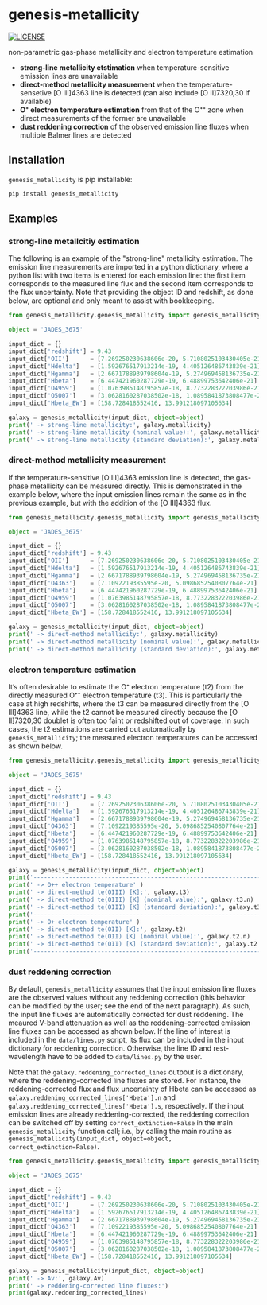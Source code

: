 # genesis-metallicity

[![LICENSE](https://img.shields.io/badge/license-MIT-blue.svg?style=flat)](https://github.com/langeroodi/genesis_metallicity/blob/main/LICENSE)

non-parametric gas-phase metallicity and electron temperature estimation

- __strong-line metallicity etstimation__ when temperature-sensitive emission lines are unavailable
- __direct-method metallicity measurement__ when the temperature-sensetive [O III]4363 line is detected (can also include [O II]7320,30 if available)
- __O⁺ electron temperature estimation__ from that of the O⁺⁺ zone when direct measurements of the former are unavailable
- __dust reddening correction__ of the observed emission line fluxes when multiple Balmer lines are detected

Installation
-------
``genesis_metallicity`` is pip installable:

```bash
pip install genesis_metallicity
```

Examples
-------
### strong-line metallcitiy estimation

The following is an example of the "strong-line" metallicity estimation. The emission line measurements are imported in a python dictionary, where a python list with two items is entered for each emission line: the first item corresponds to the measured line flux and the second item corresponds to the flux uncertainty. Note that providing the object ID and redshift, as done below, are optional and only meant to assist with bookkeeping.

```python
from genesis_metallicity.genesis_metallicity import genesis_metallicity

object = 'JADES_3675'

input_dict = {}
input_dict['redshift'] = 9.43
input_dict['OII']      = [7.269250230638606e-20, 5.7108025103430405e-21]
input_dict['Hdelta']   = [1.592676517913214e-19, 4.405126486743839e-21]
input_dict['Hgamma']   = [2.6671788939798604e-19, 5.274969458136735e-21]
input_dict['Hbeta']    = [6.447421960287729e-19, 6.48899753642406e-21]
input_dict['O4959']    = [1.0763985148795857e-18, 8.773228322203986e-21]
input_dict['O5007']    = [3.0628160287038502e-18, 1.0895841873808477e-20]
input_dict['Hbeta_EW'] = [158.728418552416, 13.991218097105634]

galaxy = genesis_metallicity(input_dict, object=object)
print(' -> strong-line metallicity:', galaxy.metallicity)
print(' -> strong-line metallicity (nominal value):', galaxy.metallicity.n)
print(' -> strong-line metallicity (standard deviation):', galaxy.metallicity.s)
```

### direct-method metallicity measurement

If the temperature-sensitive [O III]4363 emission line is detected, the gas-phase metallicity can be measured directly. This is demonstrated in the example below, where the input emission lines remain the same as in the previous example, but with the addition of the [O III]4363 flux.

```python
from genesis_metallicity.genesis_metallicity import genesis_metallicity

object = 'JADES_3675'

input_dict = {}
input_dict['redshift'] = 9.43
input_dict['OII']      = [7.269250230638606e-20, 5.7108025103430405e-21]
input_dict['Hdelta']   = [1.592676517913214e-19, 4.405126486743839e-21]
input_dict['Hgamma']   = [2.6671788939798604e-19, 5.274969458136735e-21]
input_dict['O4363']    = [7.1092219385595e-20, 5.0986852540807764e-21]
input_dict['Hbeta']    = [6.447421960287729e-19, 6.48899753642406e-21]
input_dict['O4959']    = [1.0763985148795857e-18, 8.773228322203986e-21]
input_dict['O5007']    = [3.0628160287038502e-18, 1.0895841873808477e-20]
input_dict['Hbeta_EW'] = [158.728418552416, 13.991218097105634]

galaxy = genesis_metallicity(input_dict, object=object)
print(' -> direct-method metallicity:', galaxy.metallicity)
print(' -> direct-method metallicity (nominal value):', galaxy.metallicity.n)
print(' -> direct-method metallicity (standard deviation):', galaxy.metallicity.s)
```

### electron temperature estimation

It’s often desirable to estimate the O⁺ electron temperature (t2) from the directly measured O⁺⁺ electron temperature (t3). This is particularly the case at high redshifts, where the t3 can be measured directly from the [O III]4363 line, while the t2 cannot be measured directly because the [O II]7320,30 doublet is often too faint or redshifted out of coverage. In such cases, the t2 estimations are carried out automatically by ```genesis_metallicity```; the measured electron temperatures can be accessed as shown below.

```python
from genesis_metallicity.genesis_metallicity import genesis_metallicity

object = 'JADES_3675'

input_dict = {}
input_dict['redshift'] = 9.43
input_dict['OII']      = [7.269250230638606e-20, 5.7108025103430405e-21]
input_dict['Hdelta']   = [1.592676517913214e-19, 4.405126486743839e-21]
input_dict['Hgamma']   = [2.6671788939798604e-19, 5.274969458136735e-21]
input_dict['O4363']    = [7.1092219385595e-20, 5.0986852540807764e-21]
input_dict['Hbeta']    = [6.447421960287729e-19, 6.48899753642406e-21]
input_dict['O4959']    = [1.0763985148795857e-18, 8.773228322203986e-21]
input_dict['O5007']    = [3.0628160287038502e-18, 1.0895841873808477e-20]
input_dict['Hbeta_EW'] = [158.728418552416, 13.991218097105634]

galaxy = genesis_metallicity(input_dict, object=object)
print('--------------------------------------------------------------------------')
print(' -> O++ electron temperature' )
print(' -> direct-method te(OIII) [K]:', galaxy.t3)
print(' -> direct-method te(OIII) [K] (nominal value):', galaxy.t3.n)
print(' -> direct-method te(OIII) [K] (standard deviation):', galaxy.t3.s)
print('--------------------------------------------------------------------------')
print(' -> O+ electron temperature' )
print(' -> direct-method te(OII) [K]:', galaxy.t2)
print(' -> direct-method te(OII) [K] (nominal value):', galaxy.t2.n)
print(' -> direct-method te(OII) [K] (standard deviation):', galaxy.t2.s)
print('--------------------------------------------------------------------------')
```

### dust reddening correction

By default, ```genesis_metallicity``` assumes that the input emission line fluxes are the observed values without any reddening correction (this behavior can be modified by the user; see the end of the next paragraph). As such, the input line fluxes are automatically corrected for dust reddening. The meaured V-band attenuation as well as the reddening-corrected emission line fluxes can be accessed as shown below. If the line of interest is included in the ```data/lines.py``` script, its flux can be included in the input dictionary for reddening correction. Otherwise, the line ID and rest-wavelength have to be added to ```data/lines.py``` by the user.

Note that the ```galaxy.reddening_corrected_lines``` outpout is a dictionary, where the reddening-corrected line fluxes are stored. For instance, the reddening-corrected flux and flux uncertainty of Hbeta can be accessed as ```galaxy.reddening_corrected_lines['Hbeta'].n``` and ```galaxy.reddening_corrected_lines['Hbeta'].s```, respectively. If the input emission lines are already reddening-corrected, the reddening correction can be switched off by setting ```correct_extinction=False``` in the main ```genesis_metallicity``` function call; i.e., by calling the main routine as ```genesis_metallicity(input_dict, object=object, correct_extinction=False)```.

```python
from genesis_metallicity.genesis_metallicity import genesis_metallicity

object = 'JADES_3675'

input_dict = {}
input_dict['redshift'] = 9.43
input_dict['OII']      = [7.269250230638606e-20, 5.7108025103430405e-21]
input_dict['Hdelta']   = [1.592676517913214e-19, 4.405126486743839e-21]
input_dict['Hgamma']   = [2.6671788939798604e-19, 5.274969458136735e-21]
input_dict['O4363']    = [7.1092219385595e-20, 5.0986852540807764e-21]
input_dict['Hbeta']    = [6.447421960287729e-19, 6.48899753642406e-21]
input_dict['O4959']    = [1.0763985148795857e-18, 8.773228322203986e-21]
input_dict['O5007']    = [3.0628160287038502e-18, 1.0895841873808477e-20]
input_dict['Hbeta_EW'] = [158.728418552416, 13.991218097105634]

galaxy = genesis_metallicity(input_dict, object=object)
print(' -> Av:', galaxy.Av)
print(' -> reddening-corrected line fluxes:')
print(galaxy.reddening_corrected_lines)
```
